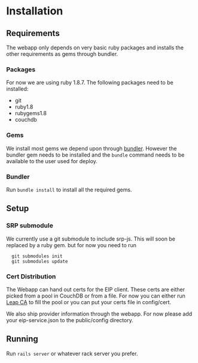 # Installation #

## Requirements ##

The webapp only depends on very basic ruby packages and installs the other requirements as gems through bundler.

### Packages ###

For now we are using ruby 1.8.7. The following packages need to be installed:

* git
* ruby1.8
* rubygems1.8
* couchdb

### Gems ###

We install most gems we depend upon through [bundler](http://gembundler.com). However the bundler gem needs to be installed and the `bundle` command needs to be available to the user used for deploy.

### Bundler ###

Run `bundle install` to install all the required gems.

## Setup ##

### SRP submodule ###

We currently use a git submodule to include srp-js. This will soon be replaced by a ruby gem. but for now you need to run

```
  git submodules init
  git submodules update
```

### Cert Distribution ###

The Webapp can hand out certs for the EIP client. These certs are either picked from a pool in CouchDB or from a file. For now you can either run [Leap CA](http://github.com/leapcode/leap_ca) to fill the pool or you can put your certs file in config/cert.

We also ship provider information through the webapp. For now please add your eip-service.json to the public/config directory.

## Running ##

Run `rails server` or whatever rack server you prefer.


